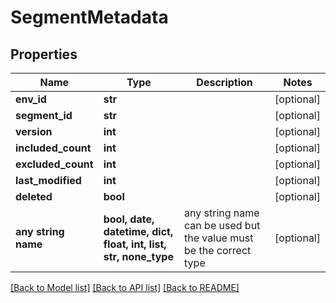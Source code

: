 # SegmentMetadata


## Properties
Name | Type | Description | Notes
------------ | ------------- | ------------- | -------------
**env_id** | **str** |  | [optional] 
**segment_id** | **str** |  | [optional] 
**version** | **int** |  | [optional] 
**included_count** | **int** |  | [optional] 
**excluded_count** | **int** |  | [optional] 
**last_modified** | **int** |  | [optional] 
**deleted** | **bool** |  | [optional] 
**any string name** | **bool, date, datetime, dict, float, int, list, str, none_type** | any string name can be used but the value must be the correct type | [optional]

[[Back to Model list]](../README.md#documentation-for-models) [[Back to API list]](../README.md#documentation-for-api-endpoints) [[Back to README]](../README.md)


